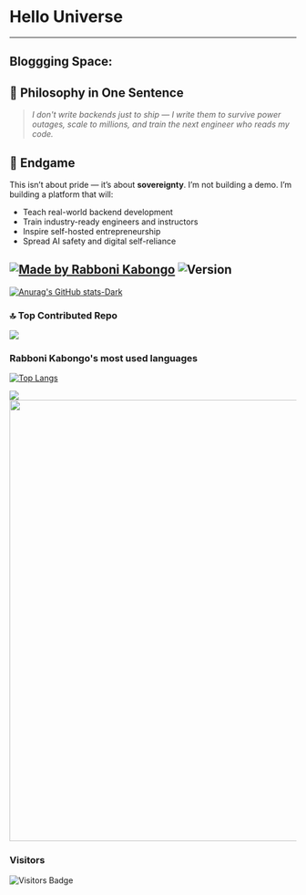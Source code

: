 # Hello Universe

---
## Bloggging Space:
## 🧠 Philosophy in One Sentence

> *I don't write backends just to ship — I write them to survive power outages, scale to millions, and train the next engineer who reads my code.*
> 
## 📍 Endgame

This isn’t about pride — it’s about **sovereignty**. I’m not building a demo. I’m building a platform that will:

- Teach real-world backend development  
- Train industry-ready engineers and instructors  
- Inspire self-hosted entrepreneurship  
- Spread AI safety and digital self-reliance

[![Made by Rabboni Kabongo](https://img.shields.io/badge/Made%20by-Rabboni_Kabongo-red)](https://www.facebook.com/profile.php?id=61574399736520)
![Version](https://img.shields.io/badge/Version-1.0.0-blue)
---

[![Anurag's GitHub stats-Dark](https://github-readme-stats.vercel.app/api?username=Popstizzy03&show_icons=true&theme=dark#gh-dark-mode-only)](https://github.com/anuraghazra/github-readme-stats#gh-dark-mode-only)

### 🔝 Top Contributed Repo
![](https://github-contributor-stats.vercel.app/api?username=Popstizzy03&limit=5&theme=dark&combine_all_yearly_contributions=true)

### Rabboni Kabongo's most used languages
[![Top Langs](https://github-readme-stats.vercel.app/api/top-langs/?username=Popstizzy03&layout=compact&theme=dark)](https://github.com/Popstizzy03)

<img src="https://user-images.githubusercontent.com/73097560/115834477-dbab4500-a447-11eb-908a-139a6edaec5c.gif">

<img align="center" width="774em" src="https://github-readme-stats.vercel.app/api/wakatime?username=Popstizzy03&theme=dark&langs_count=14&layout=compact&hide=other,xml,text"/>
</div>

### Visitors
![Visitors Badge](https://komarev.com/ghpvc/?username=Popstizzy03&label=Visitors&style=for-the-badge&color=6cb288)
